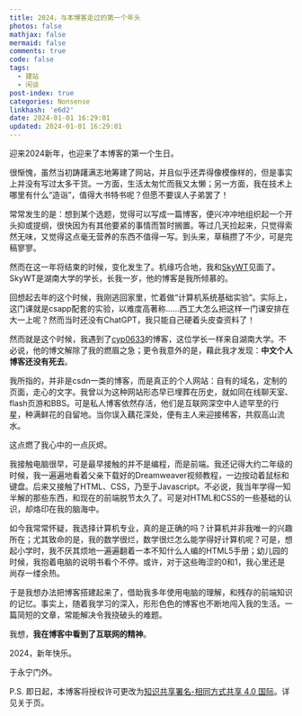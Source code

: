 ```yaml
---
title: 2024，与本博客走过的第一个年头
photos: false
mathjax: false
mermaid: false
comments: true
code: false
tags:
  - 建站
  - 闲谈
post-index: true
categories: Nonsense
linkhash: 'e6d2'
date: 2024-01-01 16:29:01
updated: 2024-01-01 16:29:01
---
```


迎来2024新年，也迎来了本博客的第一个生日。

很惭愧，虽然当初踌躇满志地筹建了网站，并且似乎还弄得像模像样的，但是事实上并没有写过太多干货。一方面，生活太匆忙而我又太懒；另一方面，我在技术上哪里有什么“造诣”，值得大书特书呢？但愿不要误人子弟罢了！

常常发生的是：想到某个选题，觉得可以写成一篇博客，便兴冲冲地组织起一个开头抑或提纲，很快因为有其他要紧的事情而暂时搁置。等过几天捡起来，只觉得索然无味，又觉得这点毫无营养的东西不值得一写。到头来，草稿攒了不少，可是完稿寥寥。

然而在这一年将结束的时候，变化发生了。机缘巧合地，我和[SkyWT](https://skywt.cn)见面了。SkyWT是湖南大学的学长，长我一岁，他的博客是我所倾慕的。

回想起去年的这个时候，我刚逃回家里，忙着做“计算机系统基础实验”。实际上，这门课就是csapp配套的实验，以难度高著称……西工大怎么把这样一门课安排在大一上呢？然而当时还没有ChatGPT，我只能自己硬着头皮查资料了！

然而就是这个时候，我遇到了[cyp0633](https://cyp0633.icu)的博客，这位学长一样来自湖南大学。不必说，他的博文解除了我的燃眉之急；更令我意外的是，藉此我才发现：**中文个人博客还没有死去**。

我所指的，并非是csdn一类的博客，而是真正的个人网站：自有的域名，定制的页面，走心的文字。我曾以为这种网站形态早已埋葬在历史，就如同在线聊天室、flash页游和BBS。可是私人博客依然存活，他们是互联网深空中人迹罕至的行星，种满鲜花的自留地。当你误入藕花深处，便有主人来迎接稀客，共叙高山流水。

这点燃了我心中的一点灰烬。

我接触电脑很早，可是最早接触的并不是编程，而是前端。我还记得大约二年级的时候，我一遍遍地看着父亲下载好的Dreamweaver视频教程，一边按动着鼠标和键盘。后来又接触了HTML、CSS，乃至于Javascript。不必说，我当年学得一知半解的那些东西，和现在的前端脱节太久了。可是对HTML和CSS的一些基础的认识，却烙印在我的脑海中。

如今我常常怀疑，我选择计算机专业，真的是正确的吗？计算机并非我唯一的兴趣所在；尤其致命的是，我的数学很烂，数学很烂怎么能学得好计算机呢？可是，想起小学时，我不厌其烦地一遍遍翻着一本不知什么人编的HTML5手册；幼儿园的时候，我抱着电脑的说明书看个不停。或许，对于这些晦涩的0和1，我心里还是尚存一缕余热。

于是我想办法把博客搭建起来了，借助我多年使用电脑的理解，和残存的前端知识的记忆。事实上，随着我学习的深入，形形色色的博客也不断地闯入我的生活。一篇简短的文章，常能解决令我挠破头的难题。

我想，**我在博客中看到了互联网的精神**。

2024，新年快乐。

于永宁门外。

P.S. 即日起，本博客将授权许可更改为[知识共享署名-相同方式共享 4.0 国际](http://creativecommons.org/licenses/by-sa/4.0/?ref=chooser-v1)。详见关于页。

